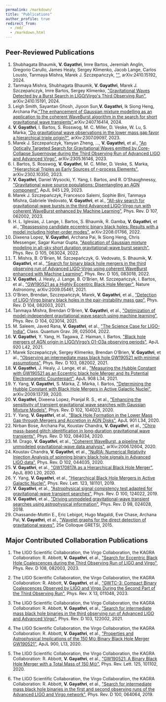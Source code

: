 ```yaml
---
permalink: /markdown/
title: "Publications"
author_profile: true
redirect_from: 
  - /md/
  - /markdown.html
---
```


## **Peer-Reviewed Publications**

1. Shubhagata Bhaumik, **V. Gayathri**, Imre Bartos, Jeremiah Anglin, Gregorio Carullo, James Healy, Sergey Klimenko, Jacob Lange, Carlos Lousto, Tanmaya Mishra, Marek J. Szczepańczyk, [""](https://arxiv.org/abs/2410.15192), arXiv:2410.15192, 2024.
2. Tanmaya Mishra, Shubhagata Bhaumik, **V. Gayathri**, Marek J. Szczepańczyk, Imre Bartos, Sergey Klimenko, ["Gravitational Waves Detected by a Burst Search in LIGO/Virgo's Third Observing Run"](https://arxiv.org/abs/2410.15191), arXiv:2410.15191, 2024.
3. Leigh Smith, Sayantan Ghosh, Jiyoon Sun,**V. Gayathri**, Ik Siong Heng, Archana Pai,["The enhancement of Gaussian mixture modelling as an application to the coherent WaveBurst algorithm in the search for short gravitational wave transients"](https://arxiv.org/abs/2407.16414),arXiv:2407.16414, 2024. 
4. **V. Gayathri**, I. Bartos, S. Rosswog, M. C. Miller, D. Veske, W. Lu, S. Marka, ["Do gravitational wave observations in the lower mass gap favor a hierarchical triple origin?"](https://arxiv.org/abs/2307.09097), arXiv:2307.09097, 2023.
2. Marek J. Szczepańczyk, Yanyan Zheng, ..., **V. Gayathri**, et al., ["An Optically Targeted Search for Gravitational Waves emitted by Core-Collapse Supernovae during the Third Observing Run of Advanced LIGO and Advanced Virgo"](https://arxiv.org/abs/2305.16146), arXiv:2305.16146, 2023.
3. I. Bartos, S. Rosswog, **V. Gayathri**, M. C. Miller, D. Veske, S. Marka, ["Hierarchical Triples as Early Sources of r-process Elements"](https://arxiv.org/abs/2302.10350), arXiv:2302.10350, 2023.
4. **V. Gayathri**, Daniel Wysocki, Y. Yang, I. Bartos, and R. O’Shaughnessy, ["Gravitational wave source populations: Disentangling an AGN component"](https://doi.org/10.3847/2041-8213/acc1e9), ApJL 945 L29, 2023.
5. Marek J. Szczepańczyk, Francesco Salemi, Sophie Bini, Tanmaya Mishra, Gabriele Vedovato, **V. Gayathri**, et al., ["All-sky search for gravitational-wave bursts in the third Advanced LIGO-Virgo run with coherent WaveBurst enhanced by Machine Learning"](https://doi.org/10.1103/PhysRevD.107.062002), Phys. Rev. D 107, 062002, 2023.
6. H. L. Iglesias, J. Lange, I. Bartos, S. Bhaumik, R. Gamba, **V. Gayathri**, et al., ["Reassessing candidate eccentric binary black holes: Results with a model including higher-order modes"](https://arxiv.org/abs/2208.01766), arXiv:2208.01766, 2022.
7. Dixeena Lopez, **V. Gayathri**, Archana Pai, Ik Siong Heng, Chris Messenger, Sagar Kumar Gupta, ["Application of Gaussian mixture modeling in all-sky short duration gravitational-wave burst search"](https://doi.org/10.1103/PhysRevD.105.063024), Phys. Rev. D 105, 063024, 2022.
8. T. Mishra, B. O’Brien, M. Szczepańczyk, G. Vedovato, S. Bhaumik, **V. Gayathri**, et al., ["Search for binary black hole mergers in the third observing run of Advanced LIGO-Virgo using coherent WaveBurst enhanced with Machine Learning"](https://doi.org/10.1103/PhysRevD.105.083018), Phys. Rev. D 105, 083018, 2022.
9. **V. Gayathri**, J. Healy, J. Lange, B. O’Brien, M. Szczepańczyk, I. Bartos, et al., ["GW190521 as a Highly Eccentric Black Hole Merger"](https://arxiv.org/abs/2009.05461), Nature Astronomy, arXiv:2009.05461, 2021.
10. O’Brien, Brendan, Szczepańczyk, Marek, **V. Gayathri**, et al., ["Detection of LIGO-Virgo binary black holes in the pair-instability mass gap"](https://doi.org/10.1103/PhysRevD.104.082003), Phys. Rev. D 104, 082003, 2021.
11. Tanmaya Mishra, Brendan O’Brien, **V. Gayathri**, et al., ["Optimization of model-independent gravitational wave search using machine learning"](https://doi.org/10.1103/PhysRevD.104.023014), Phys. Rev. D 104, 023014, 2021.
12. M. Saleem, Javed Rana, **V. Gayathri**, et al., ["The Science Case for LIGO-India"](https://doi.org/10.1088/1361-6382/ab4ac6), Class. Quantum Grav. 39, 025004, 2022.
13. **V. Gayathri**, Y. Yang, H. Tagawa, Z. Haiman, I. Bartos, ["Black hole mergers of AGN origin in LIGO/Virgo’s O1-O3a observing periods"](https://doi.org/10.3847/2041-8213/abf058), ApJL 920 L42, 2021.
14. Marek Szczepańczyk, Sergey Klimenko, Brendan O’Brien, **V. Gayathri**, et al., ["Observing an intermediate mass black hole GW190521 with minimal assumptions"](https://doi.org/10.1103/PhysRevD.103.082002), Phys. Rev. D 103, 082002, 2021.
15. **V. Gayathri**, J. Healy, J. Lange, et al., ["Measuring the Hubble Constant with GW190521 as an Eccentric black hole Merger and Its Potential Electromagnetic Counterpart"](https://doi.org/10.3847/2041-8213/aba007), ApJL 908 L34, 2021.
16. Y. Yang, **V. Gayathri**, S. Márka, Z. Márka, I. Bartos, ["Determining the Hubble Constant with Black Hole Mergers in Active Galactic Nuclei"](https://arxiv.org/abs/2009.13739), arXiv:2009.13739, 2020.
17. **V. Gayathri**, Dixeena Lopez, Pranjal R. S., et al., ["Enhancing the sensitivity of transient gravitational wave searches with Gaussian Mixture Models"](https://doi.org/10.1103/PhysRevD.102.104023), Phys. Rev. D 102, 104023, 2020.
18. Y. Yang, **V. Gayathri**, et al., ["Black Hole Formation in the Lower Mass Gap through Mergers and Accretion in AGN Disks"](https://doi.org/10.3847/2041-8213/ab0a1c), ApJL 901 L34, 2020.
19. Nirban Bose, Archana Pai, Koustav Chandra, **V. Gayathri**, et al., ["Chirp mass-based glitch identification in long-duration gravitational wave transients"](https://doi.org/10.1103/PhysRevD.102.084034), Phys. Rev. D 102, 084034, 2020.
20. M. Drago, **V. Gayathri**, et al., ["Coherent WaveBurst, a pipeline for unmodeled gravitational-wave data analysis"](https://arxiv.org/abs/2006.12604), arXiv:2006.12604, 2020.
21. Koustav Chandra, **V. Gayathri**, et al., ["NuRIA: Numerical Relativity Injection Analysis of spinning binary black hole signals in Advanced LIGO data"](https://doi.org/10.1103/PhysRevD.102.044035), Phys. Rev. D 102, 044035, 2020.
22. **V. Gayathri**, et al., ["GW170817A as a Hierarchical Black Hole Merger"](https://doi.org/10.3847/2041-8213/ab77d3), ApJL 890 L20, 2020.
23. Y. Yang, **V. Gayathri**, et al., ["Hierarchical Black Hole Mergers in Active Galactic Nuclei"](https://doi.org/10.1103/PhysRevLett.123.181101), Phys. Rev. Lett. 123, 181101, 2019.
24. **V. Gayathri**, et al., ["Astrophysical signal consistency test adapted for gravitational-wave transient searches"](https://doi.org/10.1103/PhysRevD.100.124022), Phys. Rev. D 100, 124022, 2019.
25. **V. Gayathri**, et al., ["Driving unmodeled gravitational-wave transient searches using astrophysical information"](https://doi.org/10.1103/PhysRevD.98.024028), Phys. Rev. D 98, 024028, 2018.
26. Chassande-Mottin E., Eric Lebigot, Hugo Magaldi, Eve Chase, Archana Pai, **V. Gayathri**, et al., ["Wavelet graphs for the direct detection of gravitational waves"](https://hal.archives-ouvertes.fr/hal-01262605), 25e Colloque GRETSI, 2015.



## **Major Contributed Collaboration Publications**

1. The LIGO Scientific Collaboration, the Virgo Collaboration, the KAGRA Collaboration: R. Abbott, **V. Gayathri**, et al., ["Search for Eccentric Black Hole Coalescences during the Third Observing Run of LIGO and Virgo"](https://doi.org/10.1103/PhysRevD.108.082003), Phys. Rev. D 108, 082003, 2023.

2. The LIGO Scientific Collaboration, the Virgo Collaboration, the KAGRA Collaboration: R. Abbott, **V. Gayathri**, et al., ["GWTC-3: Compact Binary Coalescences Observed by LIGO and Virgo During the Second Part of the Third Observing Run"](https://doi.org/10.48550/arXiv.2111.03606), Phys. Rev. X 13, 011048, 2023.

3. The LIGO Scientific Collaboration, the Virgo Collaboration, the KAGRA Collaboration: R. Abbott, **V. Gayathri**, et al., ["Search for intermediate mass black hole binaries in the third observing run of Advanced LIGO and Advanced Virgo"](https://doi.org/10.1103/PhysRevD.103.122002), Phys. Rev. D 103, 122002, 2021.

4. The LIGO Scientific Collaboration, the Virgo Collaboration, the KAGRA Collaboration: R. Abbott, **V. Gayathri**, et al., ["Properties and Astrophysical Implications of the 150 M⊙ Binary Black Hole Merger GW190521"](https://doi.org/10.3847/2041-8213/abd3d1), ApJL 900, L13, 2020.

5. The LIGO Scientific Collaboration, the Virgo Collaboration, the KAGRA Collaboration: R. Abbott, **V. Gayathri**, et al., ["GW190521: A Binary Black Hole Merger with a Total Mass of 150 M⊙"](https://doi.org/10.1103/PhysRevLett.125.101102), Phys. Rev. Lett. 125, 101102, 2020.

6. The LIGO Scientific Collaboration, the Virgo Collaboration, the KAGRA Collaboration: R. Abbott, **V. Gayathri**, et al., ["Search for intermediate mass black hole binaries in the first and second observing runs of the Advanced LIGO and Virgo network"](https://doi.org/10.1103/PhysRevD.100.064064), Phys. Rev. D 100, 064064, 2019.

